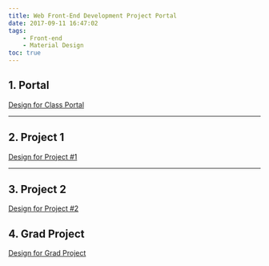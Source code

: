 ```yaml
---
title: Web Front-End Development Project Portal
date: 2017-09-11 16:47:02
tags:
    - Front-end
    - Material Design
toc: true
---
```


## 1. Portal 
[Design for Class Portal](http://alwa.info/2017/10/22/Web-Front-End-Development-Project-Portal-Portal-Design/)

---

## 2. Project 1
[Design for Project #1](http://alwa.info/2017/10/22/Web-Front-End-Development-Project-Portal-Project-1/)

---

## 3. Project 2
[Design for Project #2](http://alwa.info/2017/10/22/Web-Front-End-Development-Project-Portal-Project-2/)


## 4. Grad Project
[Design for Grad Project](http://alwa.info/2017/10/22/Web-Front-End-Development-Project-Portal-Project-2/)
